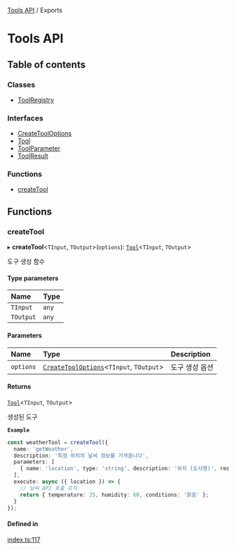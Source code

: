 [Tools API](../) / Exports

# Tools API

## Table of contents

### Classes

- [ToolRegistry](classes/ToolRegistry)

### Interfaces

- [CreateToolOptions](interfaces/CreateToolOptions)
- [Tool](interfaces/Tool)
- [ToolParameter](interfaces/ToolParameter)
- [ToolResult](interfaces/ToolResult)

### Functions

- [createTool](modules#createtool)

## Functions

### createTool

▸ **createTool**\<`TInput`, `TOutput`\>(`options`): [`Tool`](interfaces/Tool)\<`TInput`, `TOutput`\>

도구 생성 함수

#### Type parameters

| Name | Type |
| :------ | :------ |
| `TInput` | `any` |
| `TOutput` | `any` |

#### Parameters

| Name | Type | Description |
| :------ | :------ | :------ |
| `options` | [`CreateToolOptions`](interfaces/CreateToolOptions)\<`TInput`, `TOutput`\> | 도구 생성 옵션 |

#### Returns

[`Tool`](interfaces/Tool)\<`TInput`, `TOutput`\>

생성된 도구

**`Example`**

```ts
const weatherTool = createTool({
  name: 'getWeather',
  description: '특정 위치의 날씨 정보를 가져옵니다',
  parameters: [
    { name: 'location', type: 'string', description: '위치 (도시명)', required: true }
  ],
  execute: async ({ location }) => {
    // 날씨 API 호출 로직
    return { temperature: 25, humidity: 60, conditions: '맑음' };
  }
});
```

#### Defined in

[index.ts:117](https://github.com/robotaio/robota/blob/c397724a2d06d66ad71d874519312f9bbb9b1d70/packages/tools/src/index.ts#L117)
